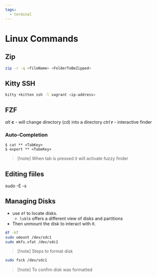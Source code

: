 ```yaml
---
tags:
  - terminal
---
```

# Linux Commands
## Zip
```sh
zip -r -q <fileName> <FolderToBeZipped>
```

## Kitty SSH

```bash
kitty +kitten ssh -l vagrant <ip-address>
```

## FZF
*alt* **c** - will change directory (cd) into a directory
*ctrl* **r** - interactive finder
### Auto-Completion
```Shell
$ cat ** <TabKey>
$ export ** <TabeKey>
```
> [!note] When tab is pressed it will activate fuzzy finder

## Editing fiiles

sudo -E -s

## Managing Disks
- use <code>df</code> to locate disks.
	- <code>lsblk</code> offers a different view of disks and partitions
- Then unmount the disk to interact with it.

```bash
df -hT
sudo umount /dev/sdc1
sudo mkfs.vfat /dev/sdc1

```
>[!note] Steps to format disk

```bash
sudo fsck /dev/sdc1
```
>[!note] To confim disk was formatted

